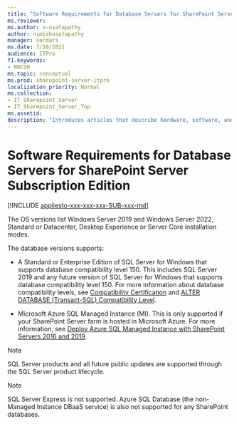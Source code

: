 ```yaml
---
title: "Software Requirements for Database Servers for SharePoint Server Subscription Edition"
ms.reviewer: 
ms.author: v-nsatapathy
author: nimishasatapathy
manager: serdars
ms.date: 7/10/2021
audience: ITPro
f1.keywords:
- NOCSH
ms.topic: conceptual
ms.prod: sharepoint-server-itpro
localization_priority: Normal
ms.collection:
- IT_Sharepoint_Server
- IT_Sharepoint_Server_Top
ms.assetid: 
description: "Introduces articles that describe hardware, software, and other requirements for SharePoint."
---
```


# Software Requirements for Database Servers for SharePoint Server Subscription Edition

[!INCLUDE [appliesto-xxx-xxx-xxx-SUB-xxx-md](../includes/appliesto-xxx-xxx-xxx-SUB-xxx-md.md)] 
  
The OS versions list Windows Server 2019 and Windows Server 2022, Standard or Datacenter, Desktop Experience or Server Core installation modes.
	
The database versions supports:

- A Standard or Enterprise Edition of SQL Server for Windows that supports database compatibility level 150. This includes SQL Server 2019 and any future version of SQL Server for Windows that supports database compatibility level 150. For more information about database compatibility levels, see [Compatibility Certification](https://docs.microsoft.com/sql/database-engine/install-windows/compatibility-certification?view=sql-server-ver15) and [ALTER DATABASE (Transact-SQL) Compatibility Level](https://docs.microsoft.com/sql/t-sql/statements/alter-database-transact-sql-compatibility-level?view=sql-server-ver15).

- Microsoft Azure SQL Managed Instance (MI). This is only supported if your SharePoint Server farm is hosted in Microsoft Azure. For more information, see [Deploy Azure SQL Managed Instance with SharePoint Servers 2016 and 2019](https://docs.microsoft.com/sharepoint/administration/deploy-azure-sql-managed-instance-with-sharepoint-servers-2016-2019).

> [!NOTE]
> SQL Server products and all future public updates are supported through the SQL Server product lifecycle.

> [!NOTE]
> SQL Server Express is not supported. Azure SQL Database (the non-Managed Instance DBaaS service) is also not supported for any SharePoint databases.

